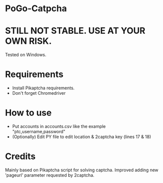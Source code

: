 # PoGo-Catpcha

# STILL NOT STABLE. USE AT YOUR OWN RISK.
Tested on Windows.

# Requirements
- Install Pikaptcha requirements.
- Don't forget Chromedriver

# How to use
- Put accounts in accounts.csv like the example "ptc,username,password"
- (Optionally) Edit PY file to edit location & 2captcha key (lines 17 & 18)

# Credits
Mainly based on Pikaptcha script for solving captcha. Improved adding new 'pageurl' parameter requested by 2captcha.
